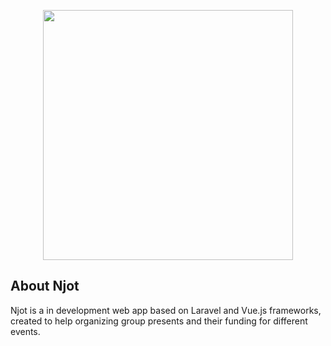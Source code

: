 <p align="center"><img src="https://res.cloudinary.com/dtfbvvkyp/image/upload/v1566331377/laravel-logolockup-cmyk-red.svg" width="400"></p>

## About Njot

Njot is a in development web app based on Laravel and Vue.js frameworks, created to help organizing group presents and their funding for different events.
